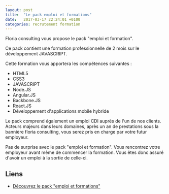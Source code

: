 ```yaml
---
layout: post
title:  "Le pack emploi et formations"
date:   2017-03-17 22:24:01 +0100
categories: recrutement formation
---
```


Floria consulting vous propose le pack "emploi et formation".

Ce pack contient une formation professionnelle de 2 mois 
sur le développement JAVASCRIPT.

Cette formation vous apportera les compétences suivantes :
- HTML5
- CSS3
- JAVASCRIPT
- Node.JS
- Angular.JS
- Backbone.JS
- React.JS
- Développement d'applications mobile hybride

Le pack comprend également un emploi CDI auprès de l'un
de nos clients. Acteurs majeurs dans leurs domaines, après
un an de prestations sous la bannière floria consulting,
vous serez pris en charge par votre futur employeur.

Pas de surprise avec le pack "emploi et formation". Vous
rencontrez votre employeur avant même de commencer la
formation. Vous êtes donc assuré d'avoir un emploi à 
la sortie de celle-ci.
 
## Liens 
- [Découvrez le pack "emploi et formations"](pack-emploi-et-formation)